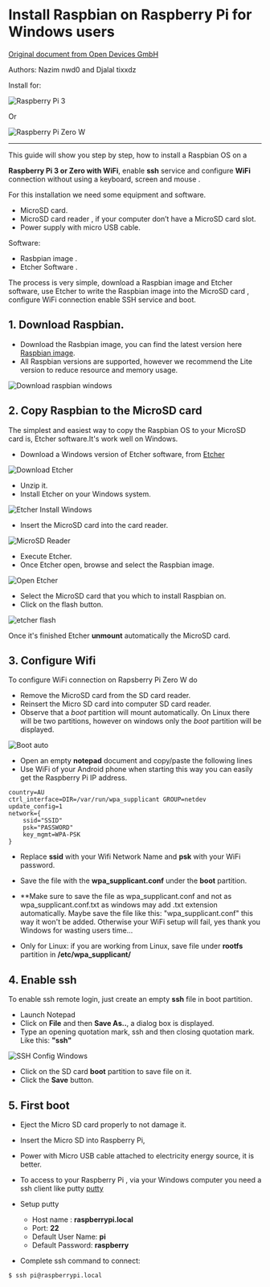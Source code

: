 # Install Raspbian on Raspberry Pi for Windows users

[Original document from Open Devices
GmbH](https://github.com/opendevices/iot.apps/blob/master/doc/od-iot-raspbian-rpi-zero-windows.md)

Authors: Nazim nwd0 and Djalal tixxdz


Install for:

![Raspberry Pi 3](../)

Or

![Raspberry Pi Zero W](../master/docs/img/RaspberryPiZeroheader.png)

---
This guide will show you step by step, how to install a Raspbian OS on a 

**Raspberry Pi 3 or Zero with WiFi**, enable **ssh** service and configure **WiFi** connection
without using a keyboard, screen and mouse .

For this installation we need some equipment and software.
  - MicroSD card.
  - MicroSD card reader , if your computer don’t have a MicroSD card slot.
  - Power supply with micro USB cable.

Software:
  - Rasbpian image .
  - Etcher Software .

  The process is very simple, download a Raspbian image and Etcher software,
  use Etcher to write the Raspbian image into the MicroSD card , configure WiFi connection
  enable SSH service and boot.


## 1. Download Raspbian.

  - Download the Rasbpian image, you can find the latest version here  [Raspbian image](https://www.raspberrypi.org/downloads/raspbian/).
  - All Raspbian versions are supported, however we recommend the Lite version to reduce resource and memory usage.

 ![Download raspbian windows](https://github.com/opendevices/iot.apps/blob/master/doc/img/RaspbianDownloadWindows2.png)


## 2. Copy Raspbian to the MicroSD card

 The simplest and easiest way to copy the Raspbian OS to your MicroSD card is, Etcher software.It's work well on Windows.

 - Download a Windows version of  Etcher software, from  [Etcher](https://etcher.io/)

 ![Download Etcher](https://github.com/opendevices/iot.apps/blob/master/doc/img/EtcherDownloadWindows2.png)

 - Unzip it.
 - Install Etcher on your Windows system.

 ![Etcher Install Windows](https://github.com/opendevices/iot.apps/blob/master/doc/img/EtcherInstallWindows.png)

 - Insert the MicroSD card into the card reader.

 ![MicroSD Reader](https://github.com/opendevices/iot.apps/blob/master/doc/img/SDcardReader.jpg)

  - Execute Etcher.
  - Once Etcher open, browse and select the Raspbian image.

  ![Open Etcher](https://github.com/opendevices/iot.apps/blob/master/doc/img/EtcherSelectWindows.png)

  - Select the MicroSD card that you which to install Raspbian on.
  - Click on the flash button.

  ![etcher flash](https://github.com/opendevices/iot.apps/blob/master/doc/img/EtcherFlashWindows.png)

Once it's finished  Etcher **unmount** automatically the MicroSD card.

## 3. Configure Wifi

 To configure WiFi connection on Rapsberry Pi Zero W do

  - Remove the MicroSD card from the SD card reader.
  - Reinsert the Micro SD card into computer SD card reader.
  - Observe that a *boot* partition will mount automatically. On Linux there will be two partitions, however on windows
  only the *boot* partition will be displayed.

  ![Boot auto](https://github.com/opendevices/iot.apps/blob/master/doc/img/BootPartWindows.png)

  - Open an empty **notepad** document and copy/paste the following lines
  - Use WiFi of your Android phone when starting this way you can easily get the Raspberry Pi IP address.


```
country=AU
ctrl_interface=DIR=/var/run/wpa_supplicant GROUP=netdev
update_config=1
network={
	ssid="SSID"
	psk="PASSWORD"
	key_mgmt=WPA-PSK
}
```

  - Replace **ssid** with your Wifi Network Name and **psk** with your WiFi password.
  - Save the file with the **wpa_supplicant.conf** under the **boot** partition.
  - **Make sure to save the file as wpa_supplicant.conf and not as wpa_supplicant.conf.txt as windows may add .txt
  extension automatically. Maybe save the file like this: "wpa_supplicant.conf" this way it won't be added. Otherwise
  your WiFi setup will fail, yes thank you Windows for wasting users time...



  - Only for Linux: if you are working from Linux, save file under **rootfs** partition in **/etc/wpa_supplicant/**



## 4. Enable ssh

 To enable ssh remote login, just create an empty **ssh** file in boot partition.
 
 - Launch Notepad
 - Click on **File** and then **Save As..**, a dialog box is displayed.
 - Type an opening quotation mark, ssh and then closing quotation mark. Like this:  **"ssh"**

![SSH Config Windows](https://github.com/opendevices/iot.apps/blob/master/doc/img/ConfigSshWindows.png)

 - Click on the SD card **boot** partition to save file on it.
 - Click the **Save** button.


## 5. First boot

- Eject the Micro SD card properly to not damage it.
- Insert the Micro SD into Raspberry Pi,
- Power with Micro USB cable attached to electricity energy source, it is better.


- To access to your Raspberry Pi , via your Windows computer you need a ssh client
  like putty [putty](https://www.chiark.greenend.org.uk/~sgtatham/putty/latest.html)

- Setup putty
  * Host name : **raspberrypi.local**
  * Port: **22**
  * Default User Name: **pi**
  * Default Password: **raspberry**


- Complete ssh command to connect:

```bash
$ ssh pi@raspberrypi.local
```

